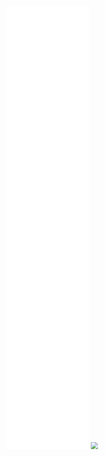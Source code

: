 ![Metrics](https://github.com/ProFireDev/ProFireDev/blob/main/github-metrics.svg)
![](https://komarev.com/ghpvc/?username=ProFireDev&color=orange)
